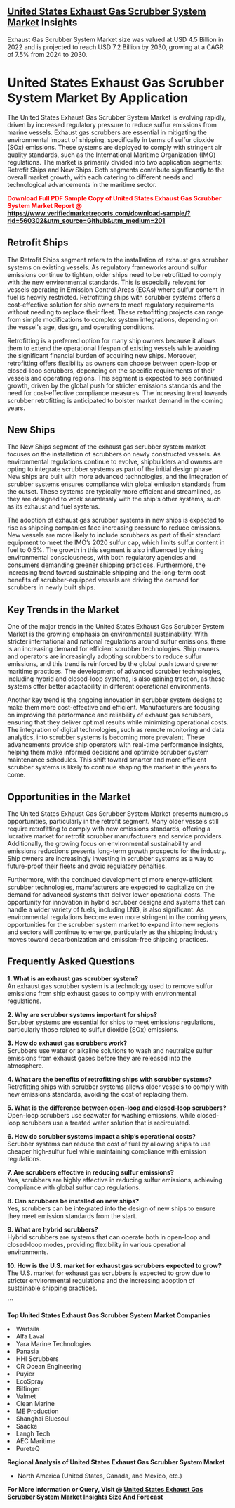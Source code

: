 <h2><a href="https://www.verifiedmarketreports.com/download-sample/?rid=560302&amp;utm_source=Github&amp;utm_medium=201" target="_blank">United States Exhaust Gas Scrubber System Market</a> Insights</h2><p>Exhaust Gas Scrubber System Market size was valued at USD 4.5 Billion in 2022 and is projected to reach USD 7.2 Billion by 2030, growing at a CAGR of 7.5% from 2024 to 2030.</p><p><h1>United States Exhaust Gas Scrubber System Market By Application</h1><p>The United States Exhaust Gas Scrubber System Market is evolving rapidly, driven by increased regulatory pressure to reduce sulfur emissions from marine vessels. Exhaust gas scrubbers are essential in mitigating the environmental impact of shipping, specifically in terms of sulfur dioxide (SOx) emissions. These systems are deployed to comply with stringent air quality standards, such as the International Maritime Organization (IMO) regulations. The market is primarily divided into two application segments: Retrofit Ships and New Ships. Both segments contribute significantly to the overall market growth, with each catering to different needs and technological advancements in the maritime sector. <b><p><span class=""><span style="color: #ff0000;"><strong>Download Full PDF Sample Copy of United States Exhaust Gas Scrubber System Market Report</strong> @ </span><a href="https://www.verifiedmarketreports.com/download-sample/?rid=560302&amp;utm_source=Github&amp;utm_medium=201" target="_blank">https://www.verifiedmarketreports.com/download-sample/?rid=560302&amp;utm_source=Github&amp;utm_medium=201</a></span></p></b></p><h2>Retrofit Ships</h2><p>The Retrofit Ships segment refers to the installation of exhaust gas scrubber systems on existing vessels. As regulatory frameworks around sulfur emissions continue to tighten, older ships need to be retrofitted to comply with the new environmental standards. This is especially relevant for vessels operating in Emission Control Areas (ECAs) where sulfur content in fuel is heavily restricted. Retrofitting ships with scrubber systems offers a cost-effective solution for ship owners to meet regulatory requirements without needing to replace their fleet. These retrofitting projects can range from simple modifications to complex system integrations, depending on the vessel's age, design, and operating conditions.</p><p>Retrofitting is a preferred option for many ship owners because it allows them to extend the operational lifespan of existing vessels while avoiding the significant financial burden of acquiring new ships. Moreover, retrofitting offers flexibility as owners can choose between open-loop or closed-loop scrubbers, depending on the specific requirements of their vessels and operating regions. This segment is expected to see continued growth, driven by the global push for stricter emissions standards and the need for cost-effective compliance measures. The increasing trend towards scrubber retrofitting is anticipated to bolster market demand in the coming years.</p><h2>New Ships</h2><p>The New Ships segment of the exhaust gas scrubber system market focuses on the installation of scrubbers on newly constructed vessels. As environmental regulations continue to evolve, shipbuilders and owners are opting to integrate scrubber systems as part of the initial design phase. New ships are built with more advanced technologies, and the integration of scrubber systems ensures compliance with global emission standards from the outset. These systems are typically more efficient and streamlined, as they are designed to work seamlessly with the ship's other systems, such as its exhaust and fuel systems.</p><p>The adoption of exhaust gas scrubber systems in new ships is expected to rise as shipping companies face increasing pressure to reduce emissions. New vessels are more likely to include scrubbers as part of their standard equipment to meet the IMO’s 2020 sulfur cap, which limits sulfur content in fuel to 0.5%. The growth in this segment is also influenced by rising environmental consciousness, with both regulatory agencies and consumers demanding greener shipping practices. Furthermore, the increasing trend toward sustainable shipping and the long-term cost benefits of scrubber-equipped vessels are driving the demand for scrubbers in newly built ships.</p><h2>Key Trends in the Market</h2><p>One of the major trends in the United States Exhaust Gas Scrubber System Market is the growing emphasis on environmental sustainability. With stricter international and national regulations around sulfur emissions, there is an increasing demand for efficient scrubber technologies. Ship owners and operators are increasingly adopting scrubbers to reduce sulfur emissions, and this trend is reinforced by the global push toward greener maritime practices. The development of advanced scrubber technologies, including hybrid and closed-loop systems, is also gaining traction, as these systems offer better adaptability in different operational environments.</p><p>Another key trend is the ongoing innovation in scrubber system designs to make them more cost-effective and efficient. Manufacturers are focusing on improving the performance and reliability of exhaust gas scrubbers, ensuring that they deliver optimal results while minimizing operational costs. The integration of digital technologies, such as remote monitoring and data analytics, into scrubber systems is becoming more prevalent. These advancements provide ship operators with real-time performance insights, helping them make informed decisions and optimize scrubber system maintenance schedules. This shift toward smarter and more efficient scrubber systems is likely to continue shaping the market in the years to come.</p><h2>Opportunities in the Market</h2><p>The United States Exhaust Gas Scrubber System Market presents numerous opportunities, particularly in the retrofit segment. Many older vessels still require retrofitting to comply with new emissions standards, offering a lucrative market for retrofit scrubber manufacturers and service providers. Additionally, the growing focus on environmental sustainability and emissions reductions presents long-term growth prospects for the industry. Ship owners are increasingly investing in scrubber systems as a way to future-proof their fleets and avoid regulatory penalties.</p><p>Furthermore, with the continued development of more energy-efficient scrubber technologies, manufacturers are expected to capitalize on the demand for advanced systems that deliver lower operational costs. The opportunity for innovation in hybrid scrubber designs and systems that can handle a wider variety of fuels, including LNG, is also significant. As environmental regulations become even more stringent in the coming years, opportunities for the scrubber system market to expand into new regions and sectors will continue to emerge, particularly as the shipping industry moves toward decarbonization and emission-free shipping practices.</p><h2>Frequently Asked Questions</h2><p><b>1. What is an exhaust gas scrubber system?</b><br> An exhaust gas scrubber system is a technology used to remove sulfur emissions from ship exhaust gases to comply with environmental regulations.</p><p><b>2. Why are scrubber systems important for ships?</b><br> Scrubber systems are essential for ships to meet emissions regulations, particularly those related to sulfur dioxide (SOx) emissions.</p><p><b>3. How do exhaust gas scrubbers work?</b><br> Scrubbers use water or alkaline solutions to wash and neutralize sulfur emissions from exhaust gases before they are released into the atmosphere.</p><p><b>4. What are the benefits of retrofitting ships with scrubber systems?</b><br> Retrofitting ships with scrubber systems allows older vessels to comply with new emissions standards, avoiding the cost of replacing them.</p><p><b>5. What is the difference between open-loop and closed-loop scrubbers?</b><br> Open-loop scrubbers use seawater for washing emissions, while closed-loop scrubbers use a treated water solution that is recirculated.</p><p><b>6. How do scrubber systems impact a ship’s operational costs?</b><br> Scrubber systems can reduce the cost of fuel by allowing ships to use cheaper high-sulfur fuel while maintaining compliance with emission regulations.</p><p><b>7. Are scrubbers effective in reducing sulfur emissions?</b><br> Yes, scrubbers are highly effective in reducing sulfur emissions, achieving compliance with global sulfur cap regulations.</p><p><b>8. Can scrubbers be installed on new ships?</b><br> Yes, scrubbers can be integrated into the design of new ships to ensure they meet emission standards from the start.</p><p><b>9. What are hybrid scrubbers?</b><br> Hybrid scrubbers are systems that can operate both in open-loop and closed-loop modes, providing flexibility in various operational environments.</p><p><b>10. How is the U.S. market for exhaust gas scrubbers expected to grow?</b><br> The U.S. market for exhaust gas scrubbers is expected to grow due to stricter environmental regulations and the increasing adoption of sustainable shipping practices.</p>```</p><p><strong>Top United States Exhaust Gas Scrubber System Market Companies</strong></p><div data-test-id=""><p><li>Wartsila</li><li> Alfa Laval</li><li> Yara Marine Technologies</li><li> Panasia</li><li> HHI Scrubbers</li><li> CR Ocean Engineering</li><li> Puyier</li><li> EcoSpray</li><li> Bilfinger</li><li> Valmet</li><li> Clean Marine</li><li> ME Production</li><li> Shanghai Bluesoul</li><li> Saacke</li><li> Langh Tech</li><li> AEC Maritime</li><li> PureteQ</li></p><div><strong>Regional Analysis of&nbsp;United States Exhaust Gas Scrubber System Market</strong></div><ul><li dir="ltr"><p dir="ltr">North America&nbsp;(United States, Canada, and Mexico, etc.)</p></li></ul><p><strong>For More Information or Query, Visit @&nbsp;</strong><strong><a href="https://www.verifiedmarketreports.com/product/exhaust-gas-scrubber-system-market-size-and-forecast/?utm_source=Github&amp;utm_medium=201" target="_blank">United States Exhaust Gas Scrubber System Market Insights Size And Forecast</a></strong></p></div>
